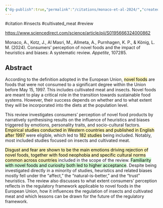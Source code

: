 ```yaml
---
{"dg-publish":true,"permalink":"/citations/monaco-et-al-2024/","created":"2024-03-28T11:47:33.000+00:00","updated":"2025-09-28T23:47:49.010+01:00"}
---
```


#citation #insects #cultivated_meat #review

https://www.sciencedirect.com/science/article/pii/S0195666324000862

Monaco, A., Kotz, J., Al Masri, M., Allmeta, A., Purnhagen, K. P., & König, L. M. (2024). Consumers’ perception of novel foods and the impact of heuristics and biases: A systematic review. _Appetite_, 107285.

## Abstract

According to the definition adopted in the European Union, <mark style="background: #FFF3A3A6;">novel foods</mark> are foods that were not consumed to a significant degree within the Union before May 15, 1997. This includes cultivated meat and insects. Novel foods are meant to play a critical role in the transition towards sustainable food systems. However, their success depends on whether and to what extent they will be incorporated into the diets at the population level. 

This review investigates consumers’ perception of novel food products by narratively synthesising results on the influence of heuristics and biases triggered by emotions, personality traits, and socio-cultural factors. <mark style="background: #FFF3A3A6;">Empirical studies conducted in Western countries and published in English after 1997 </mark>were eligible, which led to <mark style="background: #FFF3A3A6;">182 studies</mark> being included. Notably, most included studies focused on insects and cultivated meat. 

<mark style="background: #FFF3A3A6;">Disgust and fear are shown to be the main emotions driving rejection of novel foods, together with food neophobia and specific cultural norms common across countries </mark>included in the scope of the review. <mark style="background: #BBFABBA6;">Familiarity with novel foods and curiosity both led to higher acceptance</mark>. Despite being investigated directly in a minority of studies, heuristics and related biases mostly fell under the “affect,” the “natural-is-better,” and the “trust” heuristics. The review also discusses to what extent consumers' perception reflects in the regulatory framework applicable to novel foods in the European Union, how it influences the regulation of insects and cultivated meat and which lessons can be drawn for the future of the regulatory framework.
